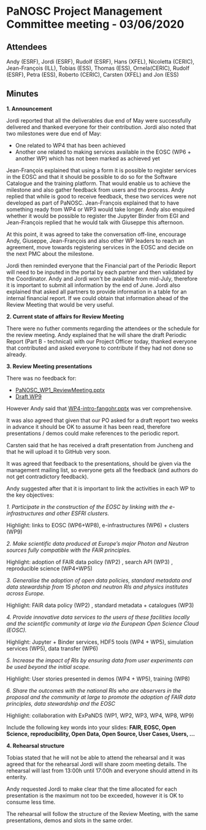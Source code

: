 ﻿PaNOSC Project Management Committee meeting - 03/06/2020
========================================================


Attendees
-------
Andy (ESRF), Jordi (ESRF), Rudolf (ESRF), Hans (XFEL), Nicoletta (CERIC), Jean-François (ILL), Tobias (ESS), Thomas (ESS), Ornela(CERIC), Rudolf (ESRF), Petra (ESS), Roberto (CERIC), Carsten (XFEL) and Jon (ESS)


Minutes
-------	

**1. Announcement**

Jordi reported that all the deliverables due end of May were successfully delivered and thanked everyone for their contribution. Jordi also noted that two milestones were due end of May:
  * One related to WP4 that has been achieved
  * Another one related to making services available in the EOSC (WP6 + another WP) which has not been marked as achieved yet

Jean-François explained that using a form it is possible to register services in the EOSC and that it should be possible to do so for the Software Catalogue and the training platform. That would enable us to achieve the milestone and also gather feedback from users and the process.
Andy replied that while is good to receive feedback, these two services were not developed as part of PaNOSC. Jean-François explained that to have something ready from WP4 or WP3 would take longer.
Andy also enquired whether it would be possible to register the Jupyter Binder from EGI and Jean-François replied that he would talk with Giuseppe this afternoon.

At this point, it was agreed to take the conversation off-line, encourage Andy, Giuseppe, Jean-François and also other WP leaders to reach an agreement, move towards registering services in the EOSC and decide on the next PMC about the milestone.

Jordi then reminded everyone that the Financial part of the Periodic Report will need to be inputed in the portal by each partner and then validated by the Coordinator. Andy and Jordi won't be available from mid-July, therefore it is important to submit all information by the end of June. Jordi also explained that asked all partners to provide information in a table for an internal financial report. If we could obtain that information ahead of the Review Meeting that would be very useful.

**2. Current state of affairs for Review Meeting**

There were no futher comments regarding the attendees or the schedule for the review meeting. Andy explained that he will share the draft Periodic Report (Part B - technical) with our Project Officer today, thanked everyone that contributed and asked everyone to contribute if they had not done so already.

**3. Review Meeting presentations**

There was no feedback for:
*  [PaNOSC_WP1_ReviewMeeting.pptx](https://github.com/panosc-eu/panosc/files/4721833/PaNOSC_WP1_ReviewMeeting.pptx)
*  [Draft WP9](https://github.com/panosc-eu/panosc/raw/master/Work%20Packages/WP9%20Outreach%20and%20communication/Presentations/M18%20Review%20Meeting/WP9-PaNOSC_NCarboni_2020ReviewMeeting.pdf)

However Andy said that [WP4-intro-fangohr.pptx](https://github.com/panosc-eu/panosc/files/4712783/WP4-intro-fangohr.pptx) was ver comprehensive.

It was also agreed that given that our PO asked for a draft report two weeks in advance it should be OK to assume it has been read, therefore presentations / demos could make references to the periodic report.

Carsten said that he has received a draft presentation from Juncheng and that he will upload it to GitHub very soon.

It was agreed that feedback to the presentations, should be given via the management mailing list, so everyone gets all the feedback (and authors do not get contradictory feedback).

Andy suggested after that it is important to link the activities in each WP to the key objectives:

 *1. Participate in the construction of the EOSC by linking with the e-infrastructures and other ESFRI clusters.*

 Highlight: links to EOSC (WP6+WP8), e-infrastructures (WP6) + clusters (WP9)

 *2. Make scientific data produced at Europe’s major Photon and Neutron sources fully compatible with the FAIR principles.*

 Highlight: adoption of FAIR data policy (WP2) , search API (WP3) , reproducible science (WP4+WP5)

 *3. Generalise the adoption of open data policies, standard metadata and data stewardship from 15 photon and neutron RIs and physics institutes across Europe.*

 Highlight: FAIR data policy (WP2) , standard metadata + catalogues (WP3)

 *4. Provide innovative data services to the users of these facilities locally and the scientific community at large via the European Open Science Cloud (EOSC).*

 Highlight: Jupyter + Binder services, HDF5 tools (WP4 + WP5), simulation services (WP5), data transfer (WP6)

 *5. Increase the impact of RIs by ensuring data from user experiments can be used beyond the initial scope.*

 Highlight: User stories presented in demos (WP4 + WP5), training (WP8)

 *6. Share the outcomes with the national RIs who are observers in the proposal and the community at large to promote the adoption of FAIR data principles, data stewardship and the EOSC*

 Highlight: collaboration with ExPaNDS (WP1, WP2, WP3, WP4, WP8, WP9)

 Include the following key words into your slides: **FAIR, EOSC, Open Science, reproducibility, Open Data, Open Source, User Cases, Users, ...**


**4. Rehearsal structure**

Tobias stated that he will not be able to attend the rehearsal and it was agreed that for the rehearsal Jordi will share zoom meeting details. The rehearsal will last from 13:00h until 17:00h and everyone should attend in its enterity. 

Andy requested Jordi to make clear that the time allocated for each presentation is the maximum not too be exceeded, however it is OK to consume less time.

The rehearsal will follow the structure of the Review Meeting, with the same presentations, demos and slots in the same order.















